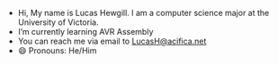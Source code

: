 - Hi, My name is Lucas Hewgill. I am a computer science major at the University of Victoria.
- I’m currently learning AVR Assembly
- You can reach me via email to LucasH@acifica.net
- 😄 Pronouns: He/Him


